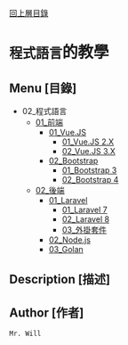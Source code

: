 [回上層目錄](../README.md)

# `程式語言`的教學

## **Menu [目錄]**
+ 02_程式語言
    + [01_前端](01_前端/README.md)
        + [01_Vue.JS](01_前端/01_VueJS/README.md)
            + [01_Vue.JS 2.X](01_前端/01_VueJS/01_VueJS2/README.md)
            + [02_Vue.JS 3.X](01_前端/01_VueJS/02_VueJS3/README.md)
        + [02_Bootstrap](01_前端/02_Bootstrap/README.md)
            + [01_Bootstrap 3](01_前端/02_Bootstrap/01_Bootstrap3/README.md)
            + [02_Bootstrap 4](01_前端/02_Bootstrap/02_Bootstrap4/README.md)
    + [02_後端](02_後端/README.md)
        + [01_Laravel](02_後端/01_Laravel/README.md)
            + [01_Laravel 7](02_後端/01_Laravel/01_Laravel7/README.md)
            + [02_Laravel 8](02_後端/01_Laravel/02_Laravel8/README.md)
            + [03_外掛套件](02_後端/01_Laravel/03_外掛套件/README.md)
        + [02_Node.js](02_後端/02_NodeJS/README.md)
        + [03_Golan](02_後端/03_Golan/README.md)

## **Description [描述]**


## **Author [作者]**
`Mr. Will`
